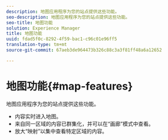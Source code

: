 ```yaml
---
description: 地图应用程序为您的站点提供这些功能。
seo-description: 地图应用程序为您的站点提供这些功能。
seo-title: 地图功能
solution: Experience Manager
title: 地图功能
uuid: fdad5f0c-8292-4f59-bac1-c96c01e96ff5
translation-type: tm+mt
source-git-commit: 67aeb3de964473b326c88c3a3f81ff48a6a12652

---
```



# 地图功能{#map-features}

地图应用程序为您的站点提供这些功能。



* 内容实时进入地图。
* 来自同一区域的内容已群集化，并可以在“画廊”模式中查看。
* 放大“映射”以集中查看特定区域的内容。

